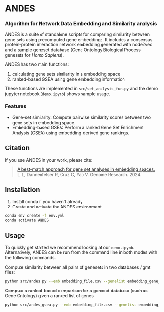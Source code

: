 # ANDES

### Algorithm for Network Data Embedding and Similarity analysis

ANDES is a suite of standalone scripts for comparing similarity between gene sets using precomputed gene embeddings.
It includes a consensus protein–protein interaction network embedding generated with node2vec and a sample
geneset database (Gene Ontology Biological Process genesets for _Homo Sapiens_).

ANDES has two main functions:

  1. calculating gene sets similarity in a embedding space
  2. ranked-based GSEA using gene embedding information

These functions are implemented in `src/set_analysis_fun.py` and the demo
jupyter notebook (`demo.ipynb`) shows sample usage.

### Features

- Gene-set similarity: Compute pairwise similarity scores between two gene sets in embedding space.
- Embedding-based GSEA: Perform a ranked Gene Set Enrichment Analysis (GSEA) using embedding-derived gene rankings.

## Citation

If you use ANDES in your work, please cite:
> [A best-match approach for gene set analyses in embedding spaces.](https://pubmed.ncbi.nlm.nih.gov/39231608/)
Li L, Dannenfelser R, Cruz C, Yao V. Genome Research. 2024.

## Installation

1. Install conda if you haven't already
2. Create and activate the ANDES environment:
   
```sh
conda env create -f env.yml
conda activate ANDES
```

## Usage

To quickly get started we recommend looking at our `demo.ipynb`. Alternatively, ANDES can be run
from the command line in both modes with the following commands.

Compute similarity between all pairs of genesets in two databases / gmt files:

```sh
python src/andes.py --emb embedding_file.csv --genelist embedding_gene_ids.txt --geneset1 first_gene_set_database.gmt --geneset2 second_gene_set_database.gmt --out output_file.csv -n num_processor
```

Compute a ranked-based comparison for a geneset database (such as Gene Ontology) given a ranked list of genes 

```sh
python src/andes_gsea.py --emb embedding_file.csv --genelist embedding_gene_ids.txt --geneset gene_set_database.gmt --rankedlist ranked_genes.txt --out output_file.csv -n num_processor
```

